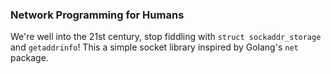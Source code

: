 ### Network Programming for Humans
We're well into the 21st century, stop fiddling with `struct sockaddr_storage`
and `getaddrinfo`! This a simple socket library inspired by Golang's `net`
package.
